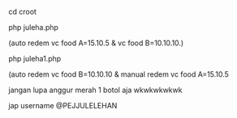 cd croot

php juleha.php

(auto redem vc food A=15.10.5 & vc food B=10.10.10.)

php juleha1.php

(auto redem vc food B=10.10.10 & manual redem vc food A=15.10.5



jangan lupa anggur merah 1 botol aja wkwkwkwkwk

jap username @PEJJULELEHAN
